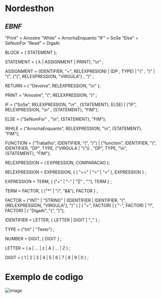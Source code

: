 # Nordesthon

## *EBNF*

"Print" = Amostre 
"While" = ArrochaEnquanto
"IF" = SoSe
"Else" = SeNumFor
"Read" = DigaAi

BLOCK = { STATEMENT };

STATEMENT = ( λ | ASSIGNMENT | PRINT), "\n" ;

ASSIGNMENT = (IDENTIFIER, "=", RELEXPRESION) | (DP , TYPE) | "(" , ")" | "(", {"(", RELEXPRESSION, "VIRGULA"} , ")" ;

RETURN = ( "Devolve", RELEXPRESSION, "\n" );

PRINT = "Amostre", "(", RELEXPRESSION, ")" ;

IF  = ("SoSe", RELEXPRESSION, "\n" , {STATEMENT}, ELSE) | ("IF", RELEXPRESSION, "\n" , {STATEMENT}, "FIM");

ELSE = ("SeNumFor" , "\n", {STATEMENT}, "FIM");

WHILE = ("ArrochaEnquanto", RELEXPRESSION, "\n", {STATEMENT}, "FIM");

FUNCTION = ("Trabalho", IDENTIFIER, "(", ")") | ("function", IDENTIFIER, "(", IDENTIFIER, "DP", TYPE, ("VIRGULA | ")")) , "DP", TYPE, "\n", {STATEMENT}, "FIM");

RELEXPRESSION = ( EXPRESSION, COMPARACAO );

RELEXPRESSION = EXPRESSION, { ( "==" | ">" | "<" ), EXPRESSION } ;

EXPRESSION = TERM, { ("+" | "-" | "||" , "."), TERM } ;

TERM = FACTOR, { ("*" | "/", "&&"), FACTOR } ;

FACTOR = ("INT" | "STRING"  | (IDENTIFIER | IDENTIFIER, "(", {RELEXPRESSION, "VIRGULA"}, ")" ) | ( "+", FACTOR) | ( "-", FACTOR) | "!", FACTOR) | ( "DigaAi", "(", ")");

IDENTIFIER = LETTER, { LETTER | DIGIT | "_" } ;

TYPE = ("Int" | "Texto") ;

NUMBER = DIGIT, { DIGIT } ;

LETTER = ( a | ... | z | A | ... | Z ) ;

DIGIT = ( 1 | 2 | 3 | 4 | 5 | 6 | 7 | 8 | 9 | 0 ) ;





# Exemplo de codigo 

![image](https://github.com/guilhermecarvalhoacc/APS_LogComp_gui_23/assets/55805333/ae308733-adab-4b56-8274-da4aa4a4b417)

